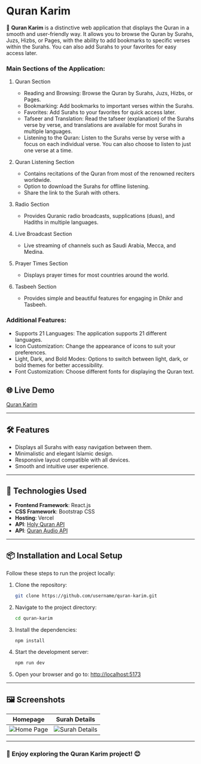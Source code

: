 # Quran Karim

🌟 **Quran Karim** is a distinctive web application that displays the Quran in a smooth and user-friendly way. It allows you to browse the Quran by Surahs, Juzs, Hizbs, or Pages, with the ability to add bookmarks to specific verses within the Surahs. You can also add Surahs to your favorites for easy access later.

### Main Sections of the Application:

1. Quran Section

   - Reading and Browsing: Browse the Quran by Surahs, Juzs, Hizbs, or Pages.
   - Bookmarking: Add bookmarks to important verses within the Surahs.
   - Favorites: Add Surahs to your favorites for quick access later.
   - Tafseer and Translation: Read the tafseer (explanation) of the Surahs verse by verse, and translations are available for most Surahs in multiple languages.
   - Listening to the Quran: Listen to the Surahs verse by verse with a focus on each individual verse. You can also choose to listen to just one verse at a time.

2. Quran Listening Section

   - Contains recitations of the Quran from most of the renowned reciters worldwide.
   - Option to download the Surahs for offline listening.
   - Share the link to the Surah with others.

3. Radio Section

   - Provides Quranic radio broadcasts, supplications (duas), and Hadiths in multiple languages.

4. Live Broadcast Section

   - Live streaming of channels such as Saudi Arabia, Mecca, and Medina.

5. Prayer Times Section

   - Displays prayer times for most countries around the world.

6. Tasbeeh Section
   - Provides simple and beautiful features for engaging in Dhikr and Tasbeeh.

### Additional Features:

- Supports 21 Languages: The application supports 21 different languages.
- Icon Customization: Change the appearance of icons to suit your preferences.
- Light, Dark, and Bold Modes: Options to switch between light, dark, or bold themes for better accessibility.
- Font Customization: Choose different fonts for displaying the Quran text.

## 🌐 Live Demo

[Quran Karim](https://quran-karim-silk.vercel.app/)

---

## 🛠️ Features

- Displays all Surahs with easy navigation between them.
- Minimalistic and elegant Islamic design.
- Responsive layout compatible with all devices.
- Smooth and intuitive user experience.

---

## 🚀 Technologies Used

- **Frontend Framework**: React.js
- **CSS Framework**: Bootstrap CSS
- **Hosting**: Vercel
- **API**: [Holy Quran API](https://alquran.cloud/api)
- **API**: [Quran Audio API](https://www.mp3quran.net/ar/api)

---

## 📦 Installation and Local Setup

Follow these steps to run the project locally:

1. Clone the repository:

   ```bash
   git clone https://github.com/username/quran-karim.git
   ```

2. Navigate to the project directory:

   ```bash
   cd quran-karim
   ```

3. Install the dependencies:

   ```bash
   npm install
   ```

4. Start the development server:

   ```bash
   npm run dev
   ```

5. Open your browser and go to: [http://localhost:5173](http://localhost:5173)

---

## 🖼️ Screenshots

| **Homepage**                              | **Surah Details**                               |
| ----------------------------------------- | ----------------------------------------------- |
| ![Home Page](link_to_homepage_screenshot) | ![Surah Details](link_to_surah_page_screenshot) |

---

### 🌟 Enjoy exploring the Quran Karim project! 😊
